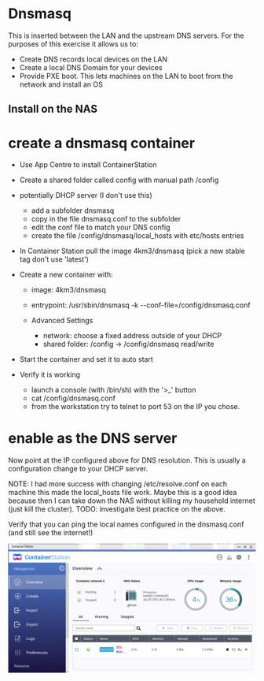 # Dnsmasq

This is inserted between the LAN and the upstream DNS servers. For the 
purposes of this exercise it allows us to:

- Create DNS records local devices on the LAN
- Create a local DNS Domain for your devices
- Provide PXE boot. This lets machines on the LAN to boot from the network
  and install an OS
  
## Install on the NAS

# create a dnsmasq container
- Use App Centre to install ContainerStation
- Create a shared folder called config with manual path /config
- potentially DHCP server (I don't use this)

  - add a subfolder dnsmasq
  - copy in the file dnsmasq.conf to the subfolder
  - edit the conf file to match your DNS config
  - create the file /config/dnsmasq/local_hosts with etc/hosts entries
- In Container Station pull the image 4km3/dnsmasq (pick a new stable tag
  don't use 'latest')
- Create a new container with:
    
    - image: 4km3/dnsmasq
    - entrypoint: /usr/sbin/dnsmasq -k --conf-file=/config/dnsmasq.conf
    - Advanced Settings

      - network: choose a fixed address outside of your DHCP
      - shared folder: /config -> /config/dnsmasq read/write
- Start the container and set it to auto start
- Verify it is working 

  - launch a console (with /bin/sh) with the '>_' button
  - cat /config/dnsmasq.conf
  - from the workstation try to telnet to port 53 on the IP you chose. 

# enable as the DNS server

Now point at the IP configured above for DNS resolution. This is usually 
a configuration change to your DHCP server.

NOTE: I had more success with changing /etc/resolve.conf on each machine
this made the local_hosts file work. Maybe this is a good idea because then
I can take down the NAS without killing my household internet (just kill
the cluster).
TODO: investigate best practice on the above.

Verify that you can ping the local names configured in the dnsmasq.conf
(and still see the internet!)



![alt text](../../images/containerstation.png)